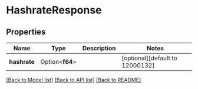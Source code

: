 # HashrateResponse

## Properties

| Name         | Type            | Description | Notes                           |
| ------------ | --------------- | ----------- | ------------------------------- |
| **hashrate** | Option<**f64**> |             | [optional][default to 12000132] |

[[Back to Model list]](../README.md#documentation-for-models) [[Back to API list]](../README.md#documentation-for-api-endpoints) [[Back to README]](../README.md)
